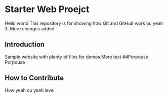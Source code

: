 # Starter Web Proejct
Hello world
This repository is for showing how Git and GitHub work
ou yeah 3. More changes added.
## Introduction
Sample website with plenty of files for demos
More text
##Porpouse
Porpouse
## How to Contribute
How yeah ou yeah level